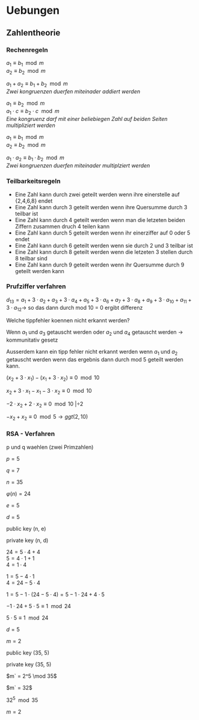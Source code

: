 # Uebungen

## Zahlentheorie
### Rechenregeln

$a_1 \equiv b_1 \mod m$\
$a_2 \equiv b_2 \mod m$

$a_1 + a_2 \equiv b_1 + b_2 \mod m$\
*Zwei kongruenzen duerfen miteinader addiert werden*

$a_1 \equiv b_2 \mod m$\
$a_1 \cdot c \equiv b_2 \cdot c \mod m$\
*Eine kongruenz darf mit einer beliebiegen Zahl auf beiden Seiten multipliziert werden*

$a_1 \equiv b_1 \mod m$\
$a_2 \equiv b_2 \mod m$

$a_1 \cdot a_2 \equiv b_1 \cdot b_2 \mod m$\
*Zwei kongruenzen duerfen miteinader multiplziert werden*

### Teilbarkeitsregeln
- Eine Zahl kann durch zwei geteilt werden wenn ihre einerstelle auf {2,4,6,8} endet
- Eine Zahl kann durch 3 geteilt werden wenn ihre Quersumme durch 3 teilbar ist
- Eine Zahl kann durch 4 geteilt werden wenn man die letzeten beiden Ziffern zusammen druch 4 teilen kann
- Eine Zahl kann durch 5 geteilt werden wenn ihr einerziffer auf 0 oder 5 endet
- Eine Zahl kann durch 6 geteilt werden wenn sie durch 2 und 3 teilbar ist
- Eine Zahl kann durch 8 geteilt werden wenn die letzeten 3 stellen durch 8 teilbar sind
- Eine Zahl kann durch 9 geteilt werden wenn ihr Quersumme durch 9 geteilt werden kann

### Prufziffer verfahren
$d_{13} = a_1 + 3 \cdot a_2 + a_3 + 3 \cdot a_4 + a_5 + 3 \cdot a_6 + a_7 + 3 \cdot a_8 + a_9 + 3 \cdot a_{10} + a_{11} + 3 \cdot a_{12} \rightarrow$ so das dann durch mod 10 = 0 ergibt differenz 

Welche tippfehler koennen nicht erkannt werden?

Wenn $a_1$ und $a_3$ getauscht werden oder $a_2$ und $a_4$ getauscht werden $\rightarrow$ kommunitativ gesetz

Ausserdem kann ein tipp fehler nicht erkannt werden wenn $a_1$ und $a_2$ getauscht werden wenn das ergebnis dann durch mod 5 geteilt werden kann.

$(x_2 + 3 \cdot x_1) - (x_1 + 3 \cdot x_2) \equiv 0 \mod 10$

$x_2 + 3 \cdot x_1 - x_1 - 3 \cdot x_2  \equiv 0 \mod 10$

$- 2 \cdot x_2 + 2 \cdot x_2  \equiv 0 \mod 10 ~ | \div 2$

$- x_2 + x_2 \equiv 0 \mod 5 \rightarrow ggt(2,10)$

### RSA - Verfahren
p und q waehlen (zwei Primzahlen)

$p = 5$

$q = 7$

$n = 35$

$\varphi(n) = 24$

$e = 5$

$d = 5$

public key (n, e)

private key (n, d)

$24 = 5 \cdot 4 + 4$\
$5 = 4 \cdot 1 + 1$\
$4 = 1 \cdot 4$

$1 = 5 - 4 \cdot 1$\
$4 = 24 - 5 \cdot 4$

$1 = 5 - 1 \cdot (24 - 5 \cdot 4) = 5 - 1 \cdot 24 + 4 \cdot 5$

$- 1 \cdot 24 + 5 \cdot 5 \equiv 1 \mod 24$

$5 \cdot 5 \equiv 1 \mod 24$

$d = 5$

$m = 2$

public key (35, 5)

private key (35, 5)

$m` = 2^5 \mod 35$

$m` = 32$

$32^5 \mod 35$

$m = 2$